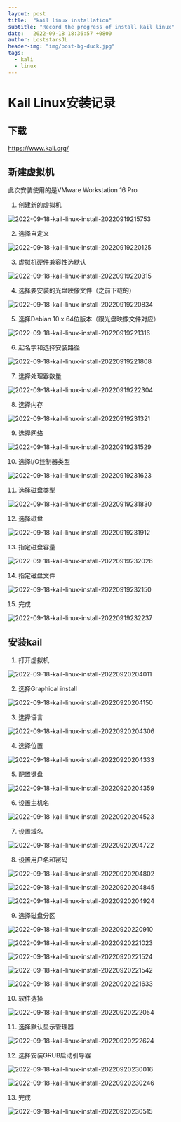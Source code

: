 ```yaml
---
layout: post
title:  "kail linux installation"
subtitle: "Record the progress of install kail linux"
date:   2022-09-18 18:36:57 +0800
author: LoststarsJL
header-img: "img/post-bg-duck.jpg"
tags:
  - kali
  - linux
---
```


# Kail Linux安装记录

## 下载

https://www.kali.org/

## 新建虚拟机

此次安装使用的是VMware Workstation 16 Pro

1. 创建新的虚拟机

![2022-09-18-kail-linux-install-20220919215753](https://raw.githubusercontent.com/LoststarsJL/MyImage/main/markdown-image/2022-09-18-kail-linux-install-20220919215753.png)

2. 选择自定义

![2022-09-18-kail-linux-install-20220919220125](https://raw.githubusercontent.com/LoststarsJL/MyImage/main/markdown-image/2022-09-18-kail-linux-install-20220919220125.png)

3. 虚拟机硬件兼容性选默认

![2022-09-18-kail-linux-install-20220919220315](https://raw.githubusercontent.com/LoststarsJL/MyImage/main/markdown-image/2022-09-18-kail-linux-install-20220919220315.png)

4. 选择要安装的光盘映像文件（之前下载的）

![2022-09-18-kail-linux-install-20220919220834](https://raw.githubusercontent.com/LoststarsJL/MyImage/main/markdown-image/2022-09-18-kail-linux-install-20220919220834.png)

5. 选择Debian 10.x 64位版本（跟光盘映像文件对应）

![2022-09-18-kail-linux-install-20220919221316](https://raw.githubusercontent.com/LoststarsJL/MyImage/main/markdown-image/2022-09-18-kail-linux-install-20220919221316.png)

6. 起名字和选择安装路径

![2022-09-18-kail-linux-install-20220919221808](https://raw.githubusercontent.com/LoststarsJL/MyImage/main/markdown-image/2022-09-18-kail-linux-install-20220919221808.png)

7. 选择处理器数量

![2022-09-18-kail-linux-install-20220919222304](https://raw.githubusercontent.com/LoststarsJL/MyImage/main/markdown-image/2022-09-18-kail-linux-install-20220919222304.png)

8. 选择内存

![2022-09-18-kail-linux-install-20220919231321](https://raw.githubusercontent.com/LoststarsJL/MyImage/main/markdown-image/2022-09-18-kail-linux-install-20220919231321.png)

9. 选择网络

![2022-09-18-kail-linux-install-20220919231529](https://raw.githubusercontent.com/LoststarsJL/MyImage/main/markdown-image/2022-09-18-kail-linux-install-20220919231529.png)

10. 选择I/O控制器类型

![2022-09-18-kail-linux-install-20220919231623](https://raw.githubusercontent.com/LoststarsJL/MyImage/main/markdown-image/2022-09-18-kail-linux-install-20220919231623.png)

11. 选择磁盘类型

![2022-09-18-kail-linux-install-20220919231830](https://raw.githubusercontent.com/LoststarsJL/MyImage/main/markdown-image/2022-09-18-kail-linux-install-20220919231830.png)

12. 选择磁盘

![2022-09-18-kail-linux-install-20220919231912](https://raw.githubusercontent.com/LoststarsJL/MyImage/main/markdown-image/2022-09-18-kail-linux-install-20220919231912.png)

13. 指定磁盘容量

![2022-09-18-kail-linux-install-20220919232026](https://raw.githubusercontent.com/LoststarsJL/MyImage/main/markdown-image/2022-09-18-kail-linux-install-20220919232026.png)

14. 指定磁盘文件

![2022-09-18-kail-linux-install-20220919232150](https://raw.githubusercontent.com/LoststarsJL/MyImage/main/markdown-image/2022-09-18-kail-linux-install-20220919232150.png)

15. 完成

![2022-09-18-kail-linux-install-20220919232237](https://raw.githubusercontent.com/LoststarsJL/MyImage/main/markdown-image/2022-09-18-kail-linux-install-20220919232237.png)

## 安装kail

1. 打开虚拟机

![2022-09-18-kail-linux-install-20220920204011](https://raw.githubusercontent.com/LoststarsJL/MyImage/main/markdown-image/2022-09-18-kail-linux-install-20220920204011.png)

2. 选择Graphical install

![2022-09-18-kail-linux-install-20220920204150](https://raw.githubusercontent.com/LoststarsJL/MyImage/main/markdown-image/2022-09-18-kail-linux-install-20220920204150.png)

3. 选择语言

![2022-09-18-kail-linux-install-20220920204306](https://raw.githubusercontent.com/LoststarsJL/MyImage/main/markdown-image/2022-09-18-kail-linux-install-20220920204306.png)

4. 选择位置

![2022-09-18-kail-linux-install-20220920204333](https://raw.githubusercontent.com/LoststarsJL/MyImage/main/markdown-image/2022-09-18-kail-linux-install-20220920204333.png)

5. 配置键盘

![2022-09-18-kail-linux-install-20220920204359](https://raw.githubusercontent.com/LoststarsJL/MyImage/main/markdown-image/2022-09-18-kail-linux-install-20220920204359.png)

6. 设置主机名

![2022-09-18-kail-linux-install-20220920204523](https://raw.githubusercontent.com/LoststarsJL/MyImage/main/markdown-image/2022-09-18-kail-linux-install-20220920204523.png)

7. 设置域名

![2022-09-18-kail-linux-install-20220920204722](https://raw.githubusercontent.com/LoststarsJL/MyImage/main/markdown-image/2022-09-18-kail-linux-install-20220920204722.png)

8. 设置用户名和密码

![2022-09-18-kail-linux-install-20220920204802](https://raw.githubusercontent.com/LoststarsJL/MyImage/main/markdown-image/2022-09-18-kail-linux-install-20220920204802.png)

![2022-09-18-kail-linux-install-20220920204845](https://raw.githubusercontent.com/LoststarsJL/MyImage/main/markdown-image/2022-09-18-kail-linux-install-20220920204845.png)

![2022-09-18-kail-linux-install-20220920204924](https://raw.githubusercontent.com/LoststarsJL/MyImage/main/markdown-image/2022-09-18-kail-linux-install-20220920204924.png)

9. 选择磁盘分区

![2022-09-18-kail-linux-install-20220920220910](https://raw.githubusercontent.com/LoststarsJL/MyImage/main/markdown-image/2022-09-18-kail-linux-install-20220920220910.png)

![2022-09-18-kail-linux-install-20220920221023](https://raw.githubusercontent.com/LoststarsJL/MyImage/main/markdown-image/2022-09-18-kail-linux-install-20220920221023.png)

![2022-09-18-kail-linux-install-20220920221524](https://raw.githubusercontent.com/LoststarsJL/MyImage/main/markdown-image/2022-09-18-kail-linux-install-20220920221524.png)

![2022-09-18-kail-linux-install-20220920221542](https://raw.githubusercontent.com/LoststarsJL/MyImage/main/markdown-image/2022-09-18-kail-linux-install-20220920221542.png)

![2022-09-18-kail-linux-install-20220920221633](https://raw.githubusercontent.com/LoststarsJL/MyImage/main/markdown-image/2022-09-18-kail-linux-install-20220920221633.png)

10. 软件选择

![2022-09-18-kail-linux-install-20220920222054](https://raw.githubusercontent.com/LoststarsJL/MyImage/main/markdown-image/2022-09-18-kail-linux-install-20220920222054.png)

11. 选择默认显示管理器

![2022-09-18-kail-linux-install-20220920222624](https://raw.githubusercontent.com/LoststarsJL/MyImage/main/markdown-image/2022-09-18-kail-linux-install-20220920222624.png)

12. 选择安装GRUB启动引导器

![2022-09-18-kail-linux-install-20220920230016](https://raw.githubusercontent.com/LoststarsJL/MyImage/main/markdown-image/2022-09-18-kail-linux-install-20220920230016.png)

![2022-09-18-kail-linux-install-20220920230246](https://raw.githubusercontent.com/LoststarsJL/MyImage/main/markdown-image/2022-09-18-kail-linux-install-20220920230246.png)

13. 完成

![2022-09-18-kail-linux-install-20220920230515](https://raw.githubusercontent.com/LoststarsJL/MyImage/main/markdown-image/2022-09-18-kail-linux-install-20220920230515.png)